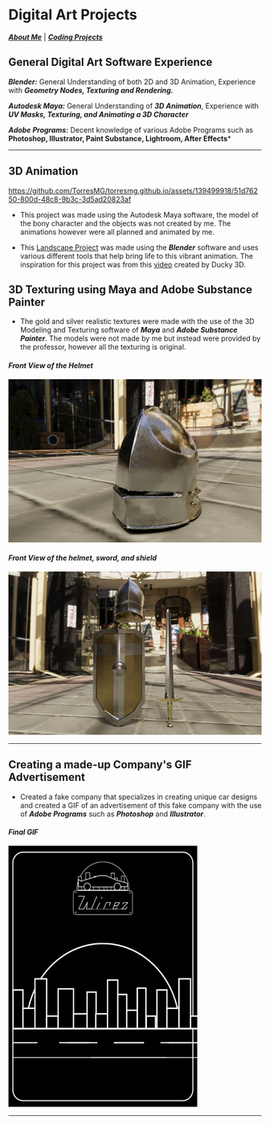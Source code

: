 # Digital Art Projects

[***About Me***](./README.md) | [***Coding Projects***](./coding.md)

## General Digital Art Software Experience

***Blender:*** General Understanding of both 2D and 3D Animation, Experience with ***Geometry Nodes, Texturing and Rendering.***

***Autodesk Maya:*** General Understanding of ***3D Animation***, Experience with ***UV Masks, Texturing, and Animating a 3D Character***

***Adobe Programs:*** Decent knowledge of various Adobe Programs such as **Photoshop, Illustrator, Paint Substance, Lightroom, After Effects***

* * *
## 3D Animation


https://github.com/TorresMG/torresmg.github.io/assets/139499918/51d76250-800d-48c8-9b3c-3d5ad20823af

- This project was made using the Autodesk Maya software, the model of the bony character and the objects was not created by me. The animations however were all planned and animated by me.


- This [Landscape Project](./assets/img/Landscape.mp4) was made using the ***Blender*** software and uses various different tools that help bring life to this vibrant animation. The inspiration for this project was from this [video](https://www.youtube.com/watch?v=3p2B6dZIRTY&list=PLNShHVjao84dy-lPJR2fpHzyoses0mCE7) created by Ducky 3D. 

## 3D Texturing using Maya and Adobe Substance Painter
- The gold and silver realistic textures were made with the use of the 3D Modeling and Texturing software of ***Maya*** and ***Adobe Substance Painter***. The models were not made by me but instead were provided by the professor, however all the texturing is original.

#### _Front View of the Helmet_
<img src="./assets/img/torres_helmFront.jpg" width="521" height="325">

#### _Front View of the helmet, sword, and shield_
<img src="./assets/img/torres_swordshieldhelmFrontRender.jpg" width="521" height="325">

* * *

## Creating a made-up Company's GIF Advertisement
- Created a fake company that specializes in creating unique car designs and created a GIF of an advertisement of this fake company with the use of ***Adobe Programs*** such as ***Photoshop*** and ***Illustrator***.

#### _Final GIF_
<img src="./assets/img/Final-Project-gif.gif" width="376" height="520">

* * *
